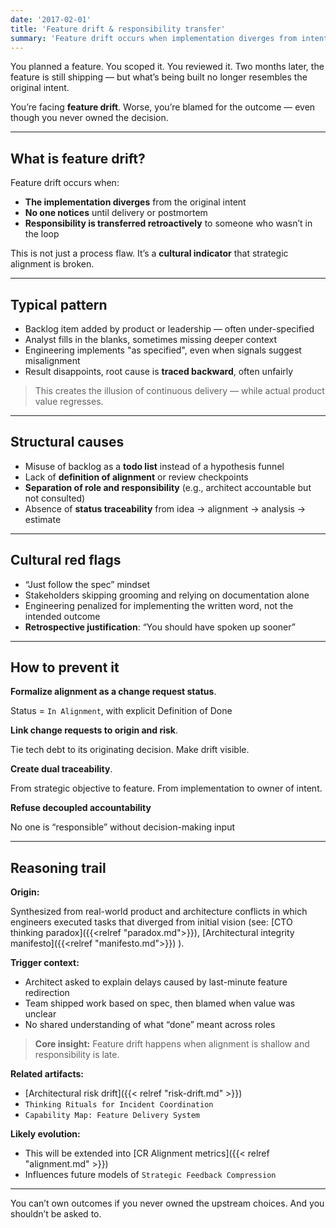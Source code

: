 ```yaml
---
date: '2017-02-01'
title: 'Feature drift & responsibility transfer'
summary: 'Feature drift occurs when implementation diverges from intent and responsibility is retroactively reassigned; alignment and traceability are required to prevent blame cycles.'
---
```


You planned a feature. You scoped it. You reviewed it. Two months later, the feature is still shipping — but what’s being built no longer resembles the original intent.

You’re facing **feature drift**. Worse, you’re blamed for the outcome — even though you never owned the decision.

---

## What is feature drift?

Feature drift occurs when:

- **The implementation diverges** from the original intent  
- **No one notices** until delivery or postmortem  
- **Responsibility is transferred retroactively** to someone who wasn’t in the loop

This is not just a process flaw. It’s a **cultural indicator** that strategic alignment is broken.

---

## Typical pattern

- Backlog item added by product or leadership — often under-specified
- Analyst fills in the blanks, sometimes missing deeper context
- Engineering implements "as specified", even when signals suggest misalignment
- Result disappoints, root cause is **traced backward**, often unfairly

> This creates the illusion of continuous delivery — while actual product value regresses.

---

## Structural causes

- Misuse of backlog as a **todo list** instead of a hypothesis funnel
- Lack of **definition of alignment** or review checkpoints
- **Separation of role and responsibility** (e.g., architect accountable but not consulted)
- Absence of **status traceability** from idea → alignment → analysis → estimate

---

## Cultural red flags

- “Just follow the spec” mindset  
- Stakeholders skipping grooming and relying on documentation alone  
- Engineering penalized for implementing the written word, not the intended outcome  
- **Retrospective justification**: “You should have spoken up sooner”

---

## How to prevent it

**Formalize alignment as a change request status**. 

Status = `In Alignment`, with explicit Definition of Done

**Link change requests to origin and risk**.

Tie tech debt to its originating decision. Make drift visible.

**Create dual traceability**.

From strategic objective to feature. From implementation to owner of intent.

**Refuse decoupled accountability**

No one is “responsible” without decision-making input

---

## Reasoning trail

**Origin:**  

Synthesized from real-world product and architecture conflicts in which engineers executed tasks that diverged from initial vision (see: 
[CTO thinking paradox]({{<relref "paradox.md">}}), 
[Architectural integrity manifesto]({{<relref "manifesto.md">}})
).

**Trigger context:**

- Architect asked to explain delays caused by last-minute feature redirection  
- Team shipped work based on spec, then blamed when value was unclear  
- No shared understanding of what “done” meant across roles

> **Core insight:** Feature drift happens when alignment is shallow and responsibility is late.

**Related artifacts:** 

- [Architectural risk drift]({{< relref "risk-drift.md" >}})
- `Thinking Rituals for Incident Coordination`  
- `Capability Map: Feature Delivery System`

**Likely evolution:** 

- This will be extended into [CR Alignment metrics]({{< relref "alignment.md" >}})
- Influences future models of `Strategic Feedback Compression`

---

You can’t own outcomes if you never owned the upstream choices. And you shouldn’t be asked to.
